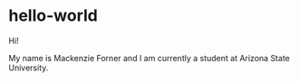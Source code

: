 # hello-world

Hi!

My name is Mackenzie Forner and I am currently a student at Arizona State University.
